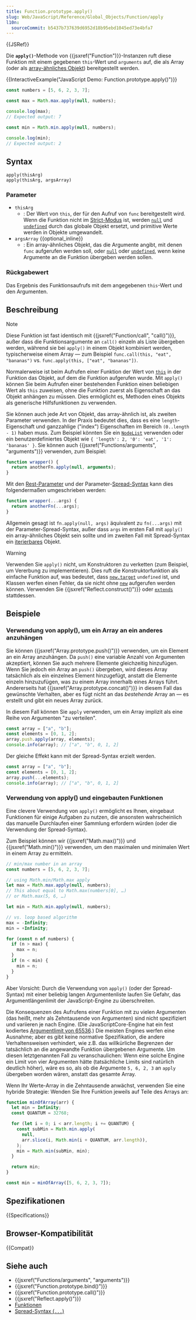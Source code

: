 ```yaml
---
title: Function.prototype.apply()
slug: Web/JavaScript/Reference/Global_Objects/Function/apply
l10n:
  sourceCommit: b5437b737639d6952d18b95ebd1045ed73e4bfa7
---
```


{{JSRef}}

Die **`apply()`**-Methode von {{jsxref("Function")}}-Instanzen ruft diese Funktion mit einem gegebenen `this`-Wert und `arguments` auf, die als Array (oder als [array-ähnliches Objekt](/de/docs/Web/JavaScript/Guide/Indexed_collections#working_with_array-like_objects)) bereitgestellt werden.

{{InteractiveExample("JavaScript Demo: Function.prototype.apply()")}}

```js interactive-example
const numbers = [5, 6, 2, 3, 7];

const max = Math.max.apply(null, numbers);

console.log(max);
// Expected output: 7

const min = Math.min.apply(null, numbers);

console.log(min);
// Expected output: 2
```

## Syntax

```js-nolint
apply(thisArg)
apply(thisArg, argsArray)
```

### Parameter

- `thisArg`
  - : Der Wert von `this`, der für den Aufruf von `func` bereitgestellt wird. Wenn die Funktion nicht im [Strict-Modus](/de/docs/Web/JavaScript/Reference/Strict_mode) ist, werden [`null`](/de/docs/Web/JavaScript/Reference/Operators/null) und [`undefined`](/de/docs/Web/JavaScript/Reference/Global_Objects/undefined) durch das globale Objekt ersetzt, und primitive Werte werden in Objekte umgewandelt.
- `argsArray` {{optional_inline}}
  - : Ein array-ähnliches Objekt, das die Argumente angibt, mit denen `func` aufgerufen werden soll, oder [`null`](/de/docs/Web/JavaScript/Reference/Operators/null) oder [`undefined`](/de/docs/Web/JavaScript/Reference/Global_Objects/undefined), wenn keine Argumente an die Funktion übergeben werden sollen.

### Rückgabewert

Das Ergebnis des Funktionsaufrufs mit dem angegebenen `this`-Wert und den Argumenten.

## Beschreibung

> [!NOTE]
> Diese Funktion ist fast identisch mit {{jsxref("Function/call", "call()")}}, außer dass die Funktionsargumente an `call()` einzeln als Liste übergeben werden, während sie bei `apply()` in einem Objekt kombiniert werden, typischerweise einem Array — zum Beispiel `func.call(this, "eat", "bananas")` vs. `func.apply(this, ["eat", "bananas"])`.

Normalerweise ist beim Aufrufen einer Funktion der Wert von [`this`](/de/docs/Web/JavaScript/Reference/Operators/this) in der Funktion das Objekt, auf dem die Funktion aufgerufen wurde. Mit `apply()` können Sie beim Aufrufen einer bestehenden Funktion einen beliebigen Wert als `this` zuweisen, ohne die Funktion zuerst als Eigenschaft an das Objekt anhängen zu müssen. Dies ermöglicht es, Methoden eines Objekts als generische Hilfsfunktionen zu verwenden.

Sie können auch jede Art von Objekt, das array-ähnlich ist, als zweiten Parameter verwenden. In der Praxis bedeutet dies, dass es eine `length`-Eigenschaft und ganzzahlige ("index") Eigenschaften im Bereich `(0..length - 1)` haben muss. Zum Beispiel könnten Sie ein [`NodeList`](/de/docs/Web/API/NodeList) verwenden oder ein benutzerdefiniertes Objekt wie `{ 'length': 2, '0': 'eat', '1': 'bananas' }`. Sie können auch {{jsxref("Functions/arguments", "arguments")}} verwenden, zum Beispiel:

```js
function wrapper() {
  return anotherFn.apply(null, arguments);
}
```

Mit den [Rest-Parameter](/de/docs/Web/JavaScript/Reference/Functions/rest_parameters) und der Parameter-[Spread-Syntax](/de/docs/Web/JavaScript/Reference/Operators/Spread_syntax) kann dies folgendermaßen umgeschrieben werden:

```js
function wrapper(...args) {
  return anotherFn(...args);
}
```

Allgemein gesagt ist `fn.apply(null, args)` äquivalent zu `fn(...args)` mit der Parameter-Spread-Syntax, außer dass `args` im ersten Fall mit `apply()` ein array-ähnliches Objekt sein sollte und im zweiten Fall mit Spread-Syntax ein [iterierbares](/de/docs/Web/JavaScript/Reference/Iteration_protocols#the_iterable_protocol) Objekt.

> [!WARNING]
> Verwenden Sie `apply()` nicht, um Konstruktoren zu verketten (zum Beispiel, um Vererbung zu implementieren). Dies ruft die Konstruktorfunktion als einfache Funktion auf, was bedeutet, dass [`new.target`](/de/docs/Web/JavaScript/Reference/Operators/new.target) `undefined` ist, und Klassen werfen einen Fehler, da sie nicht ohne [`new`](/de/docs/Web/JavaScript/Reference/Operators/new) aufgerufen werden können. Verwenden Sie {{jsxref("Reflect.construct()")}} oder [`extends`](/de/docs/Web/JavaScript/Reference/Classes/extends) stattdessen.

## Beispiele

### Verwendung von apply(), um ein Array an ein anderes anzuhängen

Sie können {{jsxref("Array.prototype.push()")}} verwenden, um ein Element an ein Array anzuhängen. Da `push()` eine variable Anzahl von Argumenten akzeptiert, können Sie auch mehrere Elemente gleichzeitig hinzufügen. Wenn Sie jedoch ein Array an `push()` übergeben, wird dieses Array tatsächlich als ein einzelnes Element hinzugefügt, anstatt die Elemente einzeln hinzuzufügen, was zu einem Array innerhalb eines Arrays führt. Andererseits hat {{jsxref("Array.prototype.concat()")}} in diesem Fall das gewünschte Verhalten, aber es fügt nicht an das _bestehende_ Array an — es erstellt und gibt ein neues Array zurück.

In diesem Fall können Sie `apply` verwenden, um ein Array implizit als eine Reihe von Argumenten "zu verteilen".

```js
const array = ["a", "b"];
const elements = [0, 1, 2];
array.push.apply(array, elements);
console.info(array); // ["a", "b", 0, 1, 2]
```

Der gleiche Effekt kann mit der Spread-Syntax erzielt werden.

```js
const array = ["a", "b"];
const elements = [0, 1, 2];
array.push(...elements);
console.info(array); // ["a", "b", 0, 1, 2]
```

### Verwendung von apply() und eingebauten Funktionen

Eine clevere Verwendung von `apply()` ermöglicht es Ihnen, eingebaut Funktionen für einige Aufgaben zu nutzen, die ansonsten wahrscheinlich das manuelle Durchlaufen einer Sammlung erfordern würden (oder die Verwendung der Spread-Syntax).

Zum Beispiel können wir {{jsxref("Math.max()")}} und {{jsxref("Math.min()")}} verwenden, um den maximalen und minimalen Wert in einem Array zu ermitteln.

```js
// min/max number in an array
const numbers = [5, 6, 2, 3, 7];

// using Math.min/Math.max apply
let max = Math.max.apply(null, numbers);
// This about equal to Math.max(numbers[0], …)
// or Math.max(5, 6, …)

let min = Math.min.apply(null, numbers);

// vs. loop based algorithm
max = -Infinity;
min = +Infinity;

for (const n of numbers) {
  if (n > max) {
    max = n;
  }
  if (n < min) {
    min = n;
  }
}
```

Aber Vorsicht: Durch die Verwendung von `apply()` (oder der Spread-Syntax) mit einer beliebig langen Argumentenliste laufen Sie Gefahr, das Argumentlängenlimit der JavaScript-Engine zu überschreiten.

Die Konsequenzen des Aufrufens einer Funktion mit zu vielen Argumenten (das heißt, mehr als Zehntausende von Argumenten) sind nicht spezifiziert und variieren je nach Engine. (Die JavaScriptCore-Engine hat ein fest kodiertes [Argumentlimit von 65536](https://webkit.org/b/80797).) Die meisten Engines werfen eine Ausnahme; aber es gibt keine normative Spezifikation, die andere Verhaltensweisen verhindert, wie z.B. das willkürliche Begrenzen der tatsächlich an die angewandte Funktion übergebenen Argumente. Um diesen letztgenannten Fall zu veranschaulichen: Wenn eine solche Engine ein Limit von vier Argumenten hätte (tatsächliche Limits sind natürlich deutlich höher), wäre es so, als ob die Argumente `5, 6, 2, 3` an `apply` übergeben worden wären, anstatt das gesamte Array.

Wenn Ihr Werte-Array in die Zehntausende anwächst, verwenden Sie eine hybride Strategie: Wenden Sie Ihre Funktion jeweils auf Teile des Arrays an:

```js
function minOfArray(arr) {
  let min = Infinity;
  const QUANTUM = 32768;

  for (let i = 0; i < arr.length; i += QUANTUM) {
    const subMin = Math.min.apply(
      null,
      arr.slice(i, Math.min(i + QUANTUM, arr.length)),
    );
    min = Math.min(subMin, min);
  }

  return min;
}

const min = minOfArray([5, 6, 2, 3, 7]);
```

## Spezifikationen

{{Specifications}}

## Browser-Kompatibilität

{{Compat}}

## Siehe auch

- {{jsxref("Functions/arguments", "arguments")}}
- {{jsxref("Function.prototype.bind()")}}
- {{jsxref("Function.prototype.call()")}}
- {{jsxref("Reflect.apply()")}}
- [Funktionen](/de/docs/Web/JavaScript/Reference/Functions)
- [Spread-Syntax (`...`)](/de/docs/Web/JavaScript/Reference/Operators/Spread_syntax)
